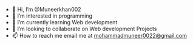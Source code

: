 - 👋 Hi, I’m @Muneerkhan002
- 👀 I’m interested in programming
- 🌱 I’m currently learning Web development
- 💞️ I’m looking to collaborate on Web development Projects
- 📫 How to reach me email me at mohammadmuneer0022@gmail.com

<!---
Muneerkhan002/Muneerkhan002 is a ✨ special ✨ repository because its `README.md` (this file) appears on your GitHub profile.
You can click the Preview link to take a look at your changes.
--->
